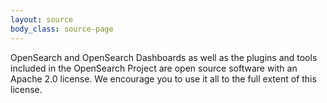 ```yaml
---
layout: source
body_class: source-page
---
```


OpenSearch and OpenSearch Dashboards as well as the plugins and tools included in the OpenSearch Project are open source software with an Apache 2.0 license. We encourage you to use it all to the full extent of this license. 